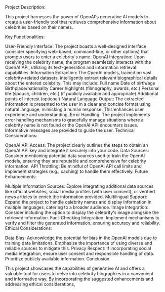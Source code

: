 Project Description:

This project harnesses the power of OpenAI's generative AI models to create a user-friendly tool that retrieves comprehensive information about celebrities based on their names.

Key Functionalities:

User-Friendly Interface: The project boasts a well-designed interface (consider specifying web-based, command-line, or other options) that prompts users to enter a celebrity's name.
OpenAI Integration: Upon receiving the celebrity name, the program seamlessly interacts with the OpenAI API, utilizing its text-generation and information retrieval capabilities.
Information Extraction: The OpenAI models, trained on vast celebrity-related datasets, intelligently extract relevant biographical details about the entered celebrity. This may include:
Full name
Date of birth/age
Birthplace/nationality
Career highlights (filmography, awards, etc.)
Personal life (spouse, children, etc.) (if publicly available and appropriate)
Additional points of interest (optional)
Natural Language Output: The extracted information is presented to the user in a clear and concise format using natural language, mimicking a human response. This enhances user experience and understanding.
Error Handling: The project implements error handling mechanisms to gracefully manage situations where a celebrity name is not found or the OpenAI API encounters issues. Informative messages are provided to guide the user.
Technical Considerations:

OpenAI API Access: The project clearly outlines the steps to obtain an OpenAI API key and integrate it securely into your code.
Data Sources: Consider mentioning potential data sources used to train the OpenAI models, ensuring they are reputable and comprehensive for celebrity information.
API Throttling: Be mindful of OpenAI API call limits and implement strategies (e.g., caching) to handle them effectively.
Future Enhancements:

Multiple Information Sources: Explore integrating additional data sources like official websites, social media profiles (with user consent), or verified news articles to enrich the information provided.
Multilingual Support: Expand the project to handle celebrity names and display information in multiple languages, catering to a broader audience.
Image Integration: Consider including the option to display the celebrity's image alongside the retrieved information.
Fact-Checking Integration: Implement mechanisms to verify and filter the generated information, ensuring accuracy and reliability.
Ethical Considerations:

Data Bias: Acknowledge the potential for bias in the OpenAI models due to training data limitations. Emphasize the importance of using diverse and reliable sources to mitigate this.
Privacy Respect: If incorporating social media integration, ensure user consent and responsible handling of data. Prioritize publicly available information.
Conclusion:

This project showcases the capabilities of generative AI and offers a valuable tool for users to delve into celebrity biographies in a convenient and informative way. By incorporating the suggested enhancements and addressing ethical considerations,
